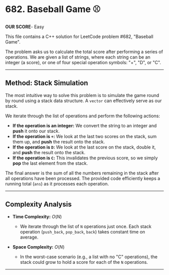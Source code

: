 # 682. Baseball Game ⚾

**OUR SCORE**- Easy

This file contains a C++ solution for LeetCode problem #682, "Baseball Game".

The problem asks us to calculate the total score after performing a series of operations. We are given a list of strings, where each string can be an integer (a score), or one of four special operation symbols: "+", "D", or "C".

---

## Method: Stack Simulation

The most intuitive way to solve this problem is to simulate the game round by round using a stack data structure. A `vector` can effectively serve as our stack.

We iterate through the list of operations and perform the following actions:

* **If the operation is an integer:** We convert the string to an integer and **push** it onto our stack.
* **If the operation is `+`:** We look at the last two scores on the stack, sum them up, and **push** the result onto the stack.
* **If the operation is `D`:** We look at the last score on the stack, double it, and **push** the result onto the stack.
* **If the operation is `C`:** This invalidates the previous score, so we simply **pop** the last element from the stack.

The final answer is the sum of all the numbers remaining in the stack after all operations have been processed. The provided code efficiently keeps a running total (`ans`) as it processes each operation.

---

## Complexity Analysis

* **Time Complexity:** $O(N)$
    -   We iterate through the list of `N` operations just once. Each stack operation (`push_back`, `pop_back`, `back`) takes constant time on average.

* **Space Complexity:** $O(N)$
    -   In the worst-case scenario (e.g., a list with no "C" operations), the stack could grow to hold a score for each of the `N` operations.

---

